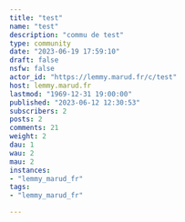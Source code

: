 ```yaml
---
title: "test" 
name: "test"
description: "commu de test"
type: community
date: "2023-06-19 17:59:10"
draft: false
nsfw: false
actor_id: "https://lemmy.marud.fr/c/test"
host: lemmy.marud.fr
lastmod: "1969-12-31 19:00:00"
published: "2023-06-12 12:30:53"
subscribers: 2
posts: 2
comments: 21
weight: 2
dau: 1
wau: 2
mau: 2
instances:
- "lemmy_marud_fr"
tags: 
- "lemmy_marud_fr"

---
```

